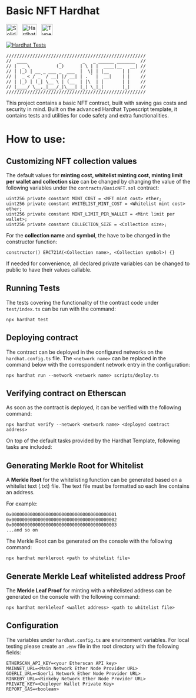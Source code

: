 # Basic NFT Hardhat  

<a href="https://soliditylang.org/">
   <img align="left" alt="Solidity" width="30px" style="padding-right:10px;" src="https://cdn.jsdelivr.net/gh/devicons/devicon/icons/solidity/solidity-original.svg"/>
</a>
<a href="https://hardhat.org/">
   <img align="left" alt="Hardhat" width="40px" height="30px" style="padding-right:10px;" src="https://seeklogo.com/images/H/hardhat-logo-888739EBB4-seeklogo.com.png"/>
</a>
<a href="https://www.typescriptlang.org/">
<img align="left" alt="TypeScript" width="30px" style="padding-right:10px;" src="https://cdn.jsdelivr.net/gh/devicons/devicon/icons/typescript/typescript-plain.svg" />
</a>

<br /><br />


[![Hardhat Tests](https://github.com/alexlima403/basic-nft/actions/workflows/hardhat.yml/badge.svg)](https://github.com/alexlima403/basic-nft/actions/workflows/hardhat.yml)


```shell
/////////////////////////////////////////////////////
//  ____            _        _   _ ______ _______  //
// |  _ \          (_)      | \ | |  ____|__   __| //
// | |_) | __ _ ___ _  ___  |  \| | |__     | |    //
// |  _ < / _` / __| |/ __| | . ` |  __|    | |    //
// | |_) | (_| \__ \ | (__  | |\  | |       | |    //
// |____/ \__,_|___/_|\___| |_| \_|_|       |_|    //
/////////////////////////////////////////////////////
```


This project contains a basic NFT contract, built with saving gas costs and security in mind.
Built on the advanced Hardhat Typescript template, it contains tests and utilities for code safety
and extra functionalities.

# How to use:

## Customizing NFT collection values

The default values for **minting cost, whitelist minting cost, minting limit per wallet and collection size**
can be changed by changing the value of the following variables under the `contracts/BasicNFT.sol` contract: 

```shell
uint256 private constant MINT_COST = <NFT mint cost> ether; 
uint256 private constant WHITELIST_MINT_COST = <Whitelist mint cost> ether;
uint256 private constant MINT_LIMIT_PER_WALLET = <Mint limit per wallet>; 
uint256 private constant COLLECTION_SIZE = <Collection size>;
```

For the **collection name** and **symbol**, the have to be changed in the constructor function:

```shell
constructor() ERC721A(<Collection name>, <Collection symbol>) {}
```

If needed for convenience, all declared private variables can be changed to public to have their values callable. 

## Running Tests

The tests covering the functionality of the contract code under `test/index.ts` can be run with the command:

```shell
npx hardhat test
```

## Deploying contract

The contract can be deployed in the configured networks on the `hardhat.config.ts` file.
The `<network name>` can be replaced in the command below with the correspondent network entry in the configuration:

```shell
npx hardhat run --network <network name> scripts/deploy.ts
```

## Verifying contract on Etherscan

As soon as the contract is deployed, it can be verified with the following command:

```shell
npx hardhat verify --network <network name> <deployed contract address> 
```


On top of the default tasks provided by the Hardhat Template, following tasks are included:

## Generating Merkle Root for Whitelist

A **Merkle Root** for the whitelisting function can be generated based on a whitelist text (.txt) file.
The text file must be formatted so each line contains an address.

For example:

```shell
0x0000000000000000000000000000000000000001
0x0000000000000000000000000000000000000002
0x0000000000000000000000000000000000000003
...and so on
```

The Merkle Root can be generated on the console with the following command:

```shell
npx hardhat merkleroot <path to whitelist file>
```

## Generate Merkle Leaf whitelisted address Proof

The **Merkle Leaf Proof** for minting with a whitelisted address can be generated on the console with the following command:

```shell
npx hardhat merkleleaf <wallet address> <path to whitelist file>
```

## Configuration

The variables under `hardhat.config.ts` are environment variables. For local testing please create an `.env` file in the root directory with the following fields:

```shell
ETHERSCAN_API_KEY=<your Etherscan API key>
MAINNET_URL=<Main Network Ether Node Provider URL>
GOERLI_URL=<Goerli Network Ether Node Provider URL>
RINKEBY_URL=<Rinkeby Network Ether Node Provider URL>
PRIVATE_KEY=<Deployer Wallet Private Key>
REPORT_GAS=<boolean>
```
